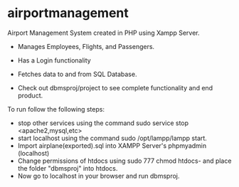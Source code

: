 # airportmanagement
Airport Management System created in PHP using Xampp Server. 

- Manages Employees, Flights, and Passengers. 
- Has a Login functionality
- Fetches data to and from SQL Database. 

- Check out dbmsproj/project to see complete functionality and end product. 

To run follow the following steps: 
- stop other services using the command sudo service stop <apache2,mysql,etc>
- start localhost using the command sudo /opt/lampp/lampp start. 
- Import airplane(exported).sql into XAMPP Server's phpmyadmin (localhost)
- Change permissions of htdocs using sudo 777 chmod htdocs- and place the folder "dbmsproj" into htdocs. 
- Now go to localhost in your browser and run dbmsproj.


